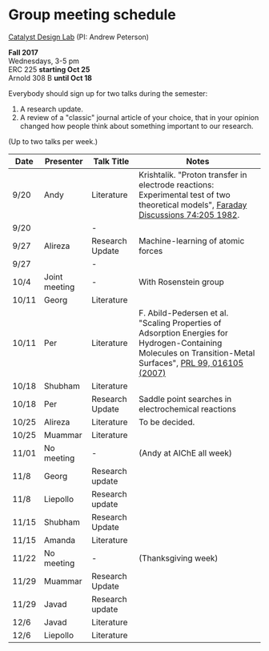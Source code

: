 # Group meeting schedule #
[Catalyst Design Lab](http://brown.edu/go/catalyst) (PI: Andrew Peterson)

**Fall 2017**  
Wednesdays, 3-5 pm  
ERC 225 **starting Oct 25**  
Arnold 308 B  **until Oct 18**

Everybody should sign up for two talks during the semester:

1. A research update.
2. A review of a "classic" journal article of your choice, that in your opinion changed how people think about something important to our research.

(Up to two talks per week.)


|   Date     |   Presenter   |   Talk Title                                              |   Notes   |
| ---------- | ------------- | --------------------------------------------------------- | --------- |
| 9/20  |   Andy     |   Literature           | Krishtalik. "Proton transfer in electrode reactions: Experimental test of two theoretical models", [Faraday Discussions 74:205 1982](http://doi.org/10.1039/DC9827400205). |
| 9/20  |        |   -            |  |
| 9/27  | Alireza|   Research Update     | Machine-learning of atomic forces  |
| 9/27  |        |   -            |  |
| 10/4  | Joint meeting       |   -            | With Rosenstein group |
| 10/11  |   Georg     |   Literature            |  |
| 10/11  |   Per     |     Literature            | F. Abild-Pedersen et al. "Scaling Properties of Adsorption Energies for Hydrogen-Containing Molecules on Transition-Metal Surfaces", [PRL 99, 016105 (2007)](http://link.aps.org/doi/10.1103/PhysRevLett.99.016105) |
| 10/18  |   Shubham       |  Literature          |   |
| 10/18  |   Per     |    Research Update   | Saddle point searches in electrochemical reactions |
| 10/25  | Alireza|   Literature | To be decided.    |
| 10/25  | Muammar       |   Literature           |  |
| 11/01  |  No meeting      | - |  (Andy at AIChE all week)  |
| 11/8  | Georg     |   Research update            |  |
| 11/8  | Liepollo |   Research update            |  |
| 11/15  | Shubham     |      Research Update      |   |
| 11/15  | Amanda    |   Literature            |  |
| 11/22  | No meeting    | - | (Thanksgiving week)  |
| 11/29  | Muammar  |   Research Update            |  |
| 11/29  | Javad |  Research update            |  |
| 12/6  | Javad     |   Literature  |  |
| 12/6  | Liepollo |   Literature            |  |